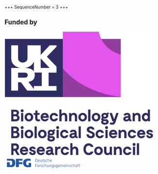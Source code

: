 +++
SequenceNumber = 3
+++

## Funded by

![bbsrc](/assets/images/bbsrc_logo.png 'Discord Server') ![dfg](/assets/images/dfg_logo.png 'Deutsche Forschungsgemeinde')
